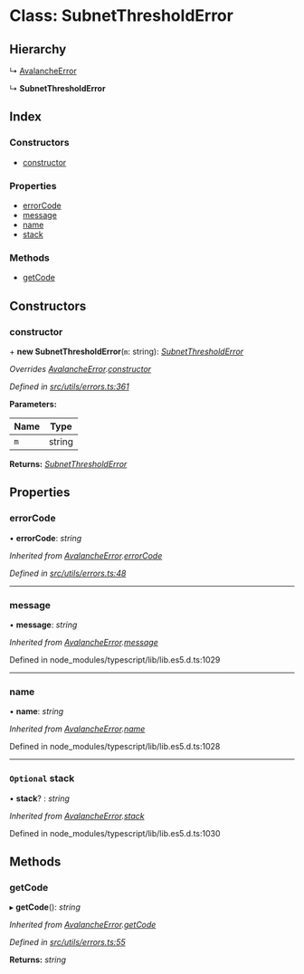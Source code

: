 # Class: SubnetThresholdError

## Hierarchy

↳ [AvalancheError](src_utils.avalancheerror)

↳ **SubnetThresholdError**

## Index

### Constructors

- [constructor](src_utils.subnetthresholderror#constructor)

### Properties

- [errorCode](src_utils.subnetthresholderror#errorcode)
- [message](src_utils.subnetthresholderror#message)
- [name](src_utils.subnetthresholderror#name)
- [stack](src_utils.subnetthresholderror#optional-stack)

### Methods

- [getCode](src_utils.subnetthresholderror#getcode)

## Constructors

### constructor

\+ **new SubnetThresholdError**(`m`: string): _[SubnetThresholdError](src_utils.subnetthresholderror)_

_Overrides [AvalancheError](src_utils.avalancheerror).[constructor](src_utils.avalancheerror#constructor)_

_Defined in [src/utils/errors.ts:361](https://github.com/chain4travel/caminojs/blob/3883166/src/utils/errors.ts#L361)_

**Parameters:**

| Name | Type   |
| ---- | ------ |
| `m`  | string |

**Returns:** _[SubnetThresholdError](src_utils.subnetthresholderror)_

## Properties

### errorCode

• **errorCode**: _string_

_Inherited from [AvalancheError](src_utils.avalancheerror).[errorCode](src_utils.avalancheerror#errorcode)_

_Defined in [src/utils/errors.ts:48](https://github.com/chain4travel/caminojs/blob/3883166/src/utils/errors.ts#L48)_

---

### message

• **message**: _string_

_Inherited from [AvalancheError](src_utils.avalancheerror).[message](src_utils.avalancheerror#message)_

Defined in node_modules/typescript/lib/lib.es5.d.ts:1029

---

### name

• **name**: _string_

_Inherited from [AvalancheError](src_utils.avalancheerror).[name](src_utils.avalancheerror#name)_

Defined in node_modules/typescript/lib/lib.es5.d.ts:1028

---

### `Optional` stack

• **stack**? : _string_

_Inherited from [AvalancheError](src_utils.avalancheerror).[stack](src_utils.avalancheerror#optional-stack)_

Defined in node_modules/typescript/lib/lib.es5.d.ts:1030

## Methods

### getCode

▸ **getCode**(): _string_

_Inherited from [AvalancheError](src_utils.avalancheerror).[getCode](src_utils.avalancheerror#getcode)_

_Defined in [src/utils/errors.ts:55](https://github.com/chain4travel/caminojs/blob/3883166/src/utils/errors.ts#L55)_

**Returns:** _string_
